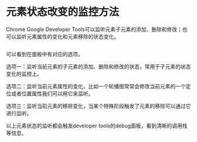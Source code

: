 # 元素状态改变的监控方法

Chrome Google Developer Tools可以监听元素子元素的添加、删除和修改；也可以监听元素属性的变化和元素移除的状态变化。

<img :src="$withBase('/images/tools/google-developer-tools/monitoring-of-element-status-changes-menu.png')" alt="">

可以看到在面板中有对应的选项。

选项一：监听当前元素的子元素的添加、删除和修改的状态，常用于子元素的状态变化的监控上。

选项二：监听当前元素属性的变化，比如一个轮播图常常会修改当前元素的一个定位或者位置属性我们可以用它来监听。

选项三：监听当前元素的移除变化，当某个特殊阶段触发了元素的移除可以通过它进行监听。

以上元素状态的监听都会触发developer tools的debug面板，看到清晰的调用栈等信息。

<img :src="$withBase('/images/tools/google-developer-tools/monitoring-of-element-status-changes-debug.png')" alt="">
